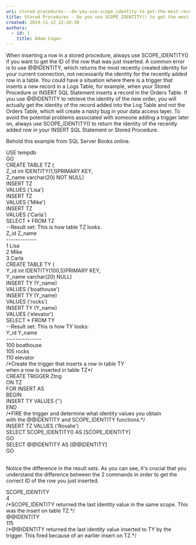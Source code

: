 ```yaml
---
uri: stored-procedures---do-you-use-scope_identity-to-get-the-most-recent-row-identity
title: Stored Procedures - Do you use SCOPE_IDENTITY() to get the most recent row identity?
created: 2019-11-12 22:20:30
authors:
  - id: 1
    title: Adam Cogan
---
```





<span class='intro'> When inserting a row in a stored procedure, always use SCOPE_IDENTITY() if you want to get the ID of the row that was just inserted. A common error is to use @@IDENTITY, which returns the most recently created identity for your current connection, not necessarily the identity for the recently added row in a table. You could have a situation where there is a trigger that inserts a new record in a Logs Table, for example, when your Stored Procedure or INSERT SQL Statement inserts a record in the Orders Table. If you use @@IDENTITY to retrieve the identity of the new order, you will actually get the identity of the record added into the Log Table and not the Orders Table, which will create a nasty bug in your data access layer. To avoid the potential problems associated with someone adding a trigger later on, always use SCOPE_IDENTITY() to return the identity of the recently added row in your INSERT SQL Statement or Stored Procedure.<br> </span>

<p>​Behold this example from SQL Server Books online.</p><p class="ssw15-rteElement-CodeArea">USE tempdb<br>GO<br>CREATE TABLE TZ (<br> Z_id int IDENTITY(1,1)PRIMARY KEY,<br> Z_name varchar(20) NOT NULL)<br>INSERT TZ<br> VALUES ('Lisa')<br>INSERT TZ<br> VALUES ('Mike')<br>INSERT TZ<br> VALUES ('Carla')<br>SELECT * FROM TZ<br>--Result set&#58; This is how table TZ looks.<br>Z_id Z_name<br>-------------<br>1 Lisa<br>2 Mike<br>3 Carla<br>CREATE TABLE TY (<br> Y_id int IDENTITY(100,5)PRIMARY KEY,<br> Y_name varchar(20) NULL)<br>INSERT TY (Y_name)<br> VALUES ('boathouse')<br>INSERT TY (Y_name)<br> VALUES ('rocks')<br>INSERT TY (Y_name)<br> VALUES ('elevator')<br>SELECT * FROM TY<br>--Result set&#58; This is how TY looks&#58;<br>Y_id Y_name<br>---------------<br>100 boathouse<br>105 rocks<br>110 elevator<br>/*Create the trigger that inserts a row in table TY <br>when a row is inserted in table TZ*/<br>CREATE TRIGGER Ztrig<br>ON TZ<br>FOR INSERT AS <br> BEGIN<br> INSERT TY VALUES ('')<br> END<br>/*FIRE the trigger and determine what identity values you obtain <br>with the @@IDENTITY and SCOPE_IDENTITY functions.*/<br>INSERT TZ VALUES ('Rosalie')<br>SELECT SCOPE_IDENTITY() AS [SCOPE_IDENTITY]<br>GO<br>SELECT @@IDENTITY AS [@@IDENTITY]<br>GO</p><p><br>Notice the difference in the result sets. As you can see, it's crucial that you understand the difference between the 2 commands in order to get the correct ID of the row you just inserted.</p><p class="ssw15-rteElement-CodeArea">SCOPE_IDENTITY<br>4<br>/*SCOPE_IDENTITY returned the last identity value in the same scope. This was the insert on table TZ.*/<br>@@IDENTITY<br>115<br>/*@@IDENTITY returned the last identity value inserted to TY by the trigger. This fired because of an earlier insert on TZ.*/​<br></p>


